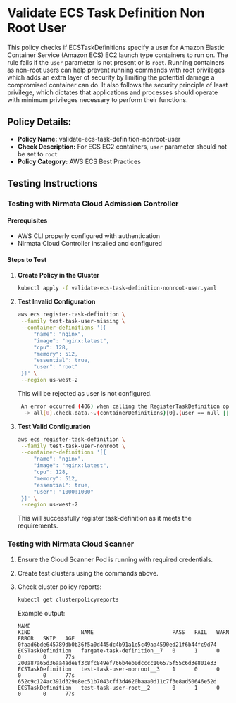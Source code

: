 # Validate ECS Task Definition Non Root User

This policy checks if ECSTaskDefinitions specify a user for Amazon Elastic Container Service (Amazon ECS) EC2 launch type containers to run on. The rule fails if the `user` parameter is not present or is `root`. Running containers as non-root users can help prevent running commands with root privileges which adds an extra layer of security by limiting the potential damage a compromised container can do. It also follows the security principle of least privilege, which dictates that applications and processes should operate with minimum privileges necessary to perform their functions.

## Policy Details:

- **Policy Name:** validate-ecs-task-definition-nonroot-user
- **Check Description:**  For ECS EC2 containers, `user` parameter should not be set to `root`
- **Policy Category:** AWS ECS Best Practices

## Testing Instructions

### Testing with Nirmata Cloud Admission Controller

#### Prerequisites
- AWS CLI properly configured with authentication
- Nirmata Cloud Controller installed and configured

#### Steps to Test

1. **Create Policy in the Cluster**
   ```bash
   kubectl apply -f validate-ecs-task-definition-nonroot-user.yaml
   ```

2. **Test Invalid Configuration**
   ```bash
   aws ecs register-task-definition \
    --family test-task-user-missing \
    --container-definitions '[{
        "name": "nginx",
        "image": "nginx:latest",
        "cpu": 128,
        "memory": 512,
        "essential": true,
        "user": "root"
    }]' \
    --region us-west-2
   ```
   This will be rejected as user is not configured.
   ```bash
    An error occurred (406) when calling the RegisterTaskDefinition operation: validate-ecs-task-definition-nonroot-user.validate-ecs-task-definition-nonroot-user TEST: -> For ECS EC2 containers, `user` parameter should not be unset or be root
     -> all[0].check.data.~.(containerDefinitions)[0].(user == null || user == 'root' || user == '0' || starts_with(user, '0:') || ends_with(user, ':0')): Invalid value: true: Expected value: false
   ```
3. **Test Valid Configuration**
   ```bash
   aws ecs register-task-definition \
    --family test-task-user-nonroot \
    --container-definitions '[{
        "name": "nginx",
        "image": "nginx:latest",
        "cpu": 128,
        "memory": 512,
        "essential": true,
        "user": "1000:1000"
    }]' \
    --region us-west-2

   ```
   This will successfully register task-definition as it meets the requirements.

### Testing with Nirmata Cloud Scanner

1. Ensure the Cloud Scanner Pod is running with required credentials.

2. Create test clusters using the commands above.

3. Check cluster policy reports:
   ```bash
   kubectl get clusterpolicyreports
   ```

   Example output:
   ```
   NAME                                                              KIND                NAME                         PASS   FAIL   WARN   ERROR   SKIP   AGE
   0faad6bde645789db0b36f5a0d445dc4b91a1e5c49aa4590ed21f6b44fc9d74   ECSTaskDefinition   fargate-task-definition__7   0      1      0      0       0      77s
   200a87a65d36aa4ade8f3c8fc849ef766b4eb0dcccc106575f55c6d3e801e33   ECSTaskDefinition   test-task-user-nonroot__3    1      0      0      0       0      77s
   652c9c124ac391d329e8ec51b7043cff3d4620baaa0d11c7f3e8ad50646e52d   ECSTaskDefinition   test-task-user-root__2       0      1      0      0       0      77s
   ```